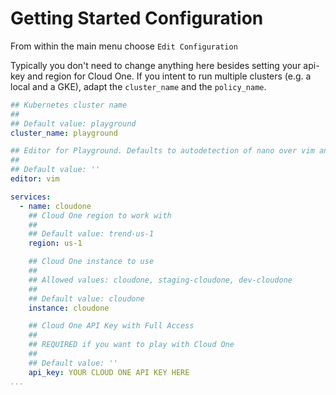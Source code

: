# Getting Started Configuration

From within the main menu choose `Edit Configuration`

Typically you don't need to change anything here besides setting your api-key and region for Cloud One. If you intent to run multiple clusters (e.g. a local and a GKE), adapt the `cluster_name` and the `policy_name`.

```yaml
## Kubernetes cluster name
##
## Default value: playground
cluster_name: playground

## Editor for Playground. Defaults to autodetection of nano over vim and vi
##
## Default value: ''
editor: vim

services:
  - name: cloudone
    ## Cloud One region to work with
    ## 
    ## Default value: trend-us-1
    region: us-1

    ## Cloud One instance to use
    ##
    ## Allowed values: cloudone, staging-cloudone, dev-cloudone
    ## 
    ## Default value: cloudone
    instance: cloudone

    ## Cloud One API Key with Full Access
    ## 
    ## REQUIRED if you want to play with Cloud One
    ##
    ## Default value: ''
    api_key: YOUR CLOUD ONE API KEY HERE
...
```
